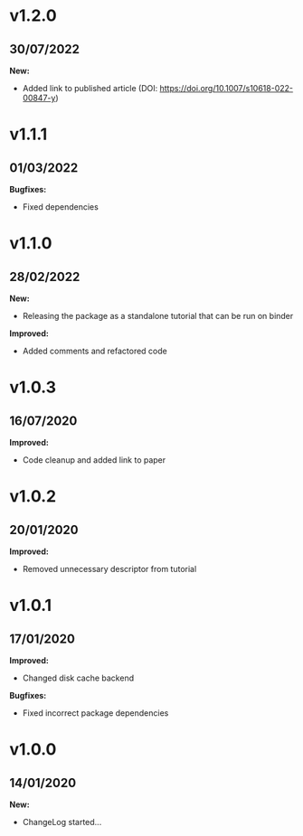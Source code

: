 # v1.2.0
## 30/07/2022

**New:**

  * Added link to published article (DOI: https://doi.org/10.1007/s10618-022-00847-y)

# v1.1.1
## 01/03/2022

**Bugfixes:**

  * Fixed dependencies

# v1.1.0
## 28/02/2022

**New:**

  * Releasing the package as a standalone tutorial that can be run on binder

**Improved:**

  * Added comments and refactored code

# v1.0.3
## 16/07/2020

**Improved:**

  * Code cleanup and added link to paper

# v1.0.2
## 20/01/2020

**Improved:**

  * Removed unnecessary descriptor from tutorial

# v1.0.1
## 17/01/2020

**Improved:**

  * Changed disk cache backend

**Bugfixes:**

  * Fixed incorrect package dependencies

# v1.0.0
## 14/01/2020

**New:**

  * ChangeLog started...
